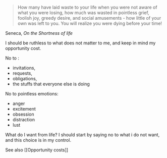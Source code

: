 > How many have laid waste to your life when you were not aware of what you were losing, how much was wasted in pointless grief, foolish joy, greedy desire, and social amusements - how little of your own was left to you. You will realize you were dying before your time!

Seneca, _On the Shortness of life_

I should be ruthless to what does not matter to me, and keep in mind my opportunity cost.

No to :
- invitations,
- requests,
- obligations,
- the stuffs that everyone else is doing


No to pointless emotions:
- anger
- excitement
- obsession
- distraction
- lust

What do I want from life? I should start by saying no to what i do not want, and this choice is in my control.


See also [[Opportunity costs]]